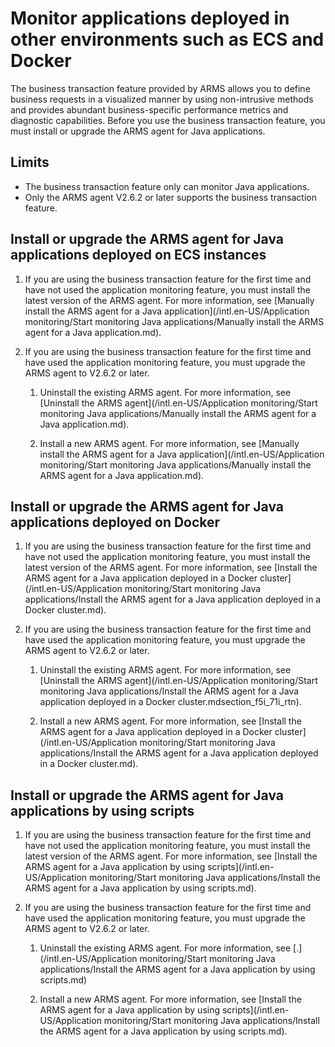 # Monitor applications deployed in other environments such as ECS and Docker

The business transaction feature provided by ARMS allows you to define business requests in a visualized manner by using non-intrusive methods and provides abundant business-specific performance metrics and diagnostic capabilities. Before you use the business transaction feature, you must install or upgrade the ARMS agent for Java applications.

## Limits

-   The business transaction feature only can monitor Java applications.
-   Only the ARMS agent V2.6.2 or later supports the business transaction feature.

## Install or upgrade the ARMS agent for Java applications deployed on ECS instances

1.  If you are using the business transaction feature for the first time and have not used the application monitoring feature, you must install the latest version of the ARMS agent. For more information, see [Manually install the ARMS agent for a Java application](/intl.en-US/Application monitoring/Start monitoring Java applications/Manually install the ARMS agent for a Java application.md).

2.  If you are using the business transaction feature for the first time and have used the application monitoring feature, you must upgrade the ARMS agent to V2.6.2 or later.

    1.  Uninstall the existing ARMS agent. For more information, see [Uninstall the ARMS agent](/intl.en-US/Application monitoring/Start monitoring Java applications/Manually install the ARMS agent for a Java application.md).

    2.  Install a new ARMS agent. For more information, see [Manually install the ARMS agent for a Java application](/intl.en-US/Application monitoring/Start monitoring Java applications/Manually install the ARMS agent for a Java application.md).


## Install or upgrade the ARMS agent for Java applications deployed on Docker

1.  If you are using the business transaction feature for the first time and have not used the application monitoring feature, you must install the latest version of the ARMS agent. For more information, see [Install the ARMS agent for a Java application deployed in a Docker cluster](/intl.en-US/Application monitoring/Start monitoring Java applications/Install the ARMS agent for a Java application deployed in a Docker cluster.md).

2.  If you are using the business transaction feature for the first time and have used the application monitoring feature, you must upgrade the ARMS agent to V2.6.2 or later.

    1.  Uninstall the existing ARMS agent. For more information, see [Uninstall the ARMS agent](/intl.en-US/Application monitoring/Start monitoring Java applications/Install the ARMS agent for a Java application deployed in a Docker cluster.mdsection_f5i_71i_rtn).

    2.  Install a new ARMS agent. For more information, see [Install the ARMS agent for a Java application deployed in a Docker cluster](/intl.en-US/Application monitoring/Start monitoring Java applications/Install the ARMS agent for a Java application deployed in a Docker cluster.md).


## Install or upgrade the ARMS agent for Java applications by using scripts

1.  If you are using the business transaction feature for the first time and have not used the application monitoring feature, you must install the latest version of the ARMS agent. For more information, see [Install the ARMS agent for a Java application by using scripts](/intl.en-US/Application monitoring/Start monitoring Java applications/Install the ARMS agent for a Java application by using scripts.md).

2.  If you are using the business transaction feature for the first time and have used the application monitoring feature, you must upgrade the ARMS agent to V2.6.2 or later.

    1.  Uninstall the existing ARMS agent. For more information, see [.](/intl.en-US/Application monitoring/Start monitoring Java applications/Install the ARMS agent for a Java application by using scripts.md)

    2.  Install a new ARMS agent. For more information, see [Install the ARMS agent for a Java application by using scripts](/intl.en-US/Application monitoring/Start monitoring Java applications/Install the ARMS agent for a Java application by using scripts.md).


